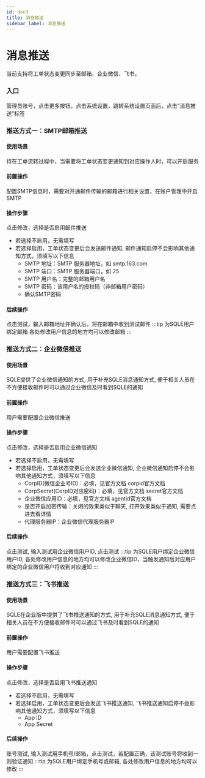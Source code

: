 ```yaml
---
id: doc3
title: 消息推送
sidebar_label: 消息推送
---
```


# 消息推送
当前支持将工单状态变更同步至邮箱、企业微信、飞书。

### 入口
管理员账号，点击更多按钮，点击系统设置，跳转系统设置页面后，点击“消息推送”标签

### 推送方式一：SMTP邮箱推送
#### 使用场景
持在工单流转过程中，当需要将工单状态变更通知到对应操作人时，可以开启服务

#### 前置操作
配置SMTP信息时，需要对开通邮件传输的邮箱进行相关设置，在账户管理中开启SMTP

#### 操作步骤
点击修改，选择是否启用邮件推送
* 若选择不启用，无需填写
* 若选择启用，工单状态变更后会发送邮件通知, 邮件通知启停不会影响其他通知方式，须填写以下信息
    * SMTP 地址：SMTP 服务器地址，如 smtp.163.com
    * SMTP 端口：SMTP 服务器端口，如 25
    * SMTP 用户名：完整的邮箱用户名
    * SMTP 密码：该用户名的授权码（非邮箱用户密码）
    * 确认SMTP密码

#### 后续操作
点击测试，输入邮箱地址并确认后，将在邮箱中收到测试邮件
:::tip
为SQLE用户绑定邮箱 各处修改用户信息的地方均可以修改邮箱
:::

### 推送方式二：企业微信推送
#### 使用场景
SQLE提供了企业微信通知的方式, 用于补充SQLE消息通知方式, 便于相关人员在不方便接收邮件时可以通过企业微信及时看到SQLE的通知

#### 前置操作
用户需要配置企业微信推送

#### 操作步骤
点击修改，选择是否启用企业微信通知
* 若选择不启用，无需填写
* 若选择启用，工单状态变更后会发送企业微信通知, 企业微信通知启停不会影响其他通知方式，须填写以下信息
    * CorpID(微信企业号ID)：必填，见官方文档 corpid官方文档
    * CorpSecret(CorpID对应密码)：必填，见官方文档 secret官方文档
    * 企业微信应用ID：必填，见官方文档 agentid官方文档
    * 是否开启加密传输：关闭的效果类似于聊天, 打开效果类似于通知, 需要点进去看详情
    * 代理服务器IP：企业微信代理服务器IP

#### 后续操作
点击测试, 输入测试用企业微信用户ID, 点击测试
:::tip
为SQLE用户绑定企业微信用户ID, 各处修改用户信息的地方均可以修改企业微信ID，当触发通知后对应用户绑定的企业微信用户将收到对应通知
:::

### 推送方式三：飞书推送
#### 使用场景
SQLE在企业版中提供了飞书推送通知的方式, 用于补充SQLE消息通知方式, 便于相关人员在不方便接收邮件时可以通过飞书及时看到SQLE的通知

#### 前置操作
用户需要配置飞书推送

#### 操作步骤
点击修改，选择是否启用飞书推送通知
* 若选择不启用，无需填写
* 若选择启用，工单状态变更后会发送飞书推送通知, 飞书推送通知启停不会影响其他通知方式，须填写以下信息
    * App ID
    * App Secret

#### 后续操作
账号测试, 输入测试用手机号/邮箱，点击测试，若配置正确，该测试账号将收到一则验证通知
:::tip
为SQLE用户绑定手机号或邮箱, 各处修改用户信息的地方均可以修改
:::
